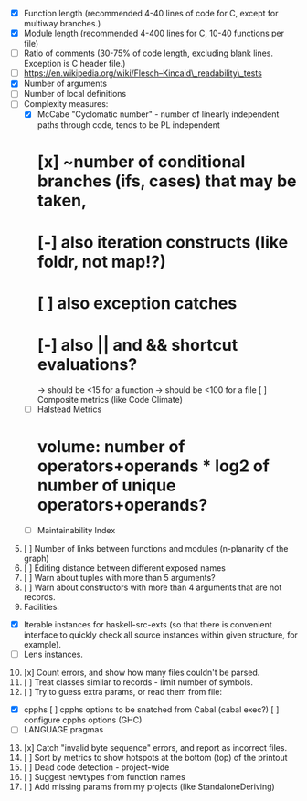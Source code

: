 - [x] Function length (recommended 4-40 lines of code for C, except for multiway branches.)
- [x] Module length (recommended 4-400 lines for C, 10-40 functions per file)
- [ ] Ratio of comments (30-75% of code length, excluding blank lines. Exception is C header file.)
- [ ] https://en.wikipedia.org/wiki/Flesch–Kincaid\_readability\_tests
- [x] Number of arguments
- [ ] Number of local definitions
- [ ] Complexity measures:
  * [x] McCabe "Cyclomatic number" - number of linearly independent paths through code, tends to be PL independent
    # [x] ~number of conditional branches (ifs, cases) that may be taken,
    # [-] also iteration constructs (like foldr, not map!?)
    # [ ] also exception catches
    # [-] also || and && shortcut evaluations?
    -> should be <15 for a function
    -> should be <100 for a file
    [ ] Composite metrics (like Code Climate)
  * [ ] Halstead Metrics
    # volume: number of operators+operands * log2 of number of unique operators+operands?
  * [ ] Maintainability Index
5. [ ] Number of links between functions and modules (n-planarity of the graph)
6. [ ] Editing distance between different exposed names
7. [ ] Warn about tuples with more than 5 arguments?
8. [ ] Warn about constructors with more than 4 arguments that are not records.
9. Facilities:
  * [x] Iterable instances for haskell-src-exts (so that there is convenient interface to quickly
check all source instances within given structure, for example).
  * [ ] Lens instances.
10. [x] Count errors, and show how many files couldn't be parsed.
11. [ ] Treat classes similar to records - limit number of symbols.
12. [ ] Try to guess extra params, or read them from file:
  * [x] cpphs
    [ ] cpphs options to be snatched from Cabal (cabal exec?)
    [ ] configure cpphs options (GHC)
  * [ ] LANGUAGE pragmas
13. [x] Catch "invalid byte sequence" errors, and report as incorrect files.
14. [ ] Sort by metrics to show hotspots at the bottom (top) of the printout
15. [ ] Dead code detection - project-wide
16. [ ] Suggest newtypes from function names
17. [ ] Add missing params from my projects (like StandaloneDeriving)
